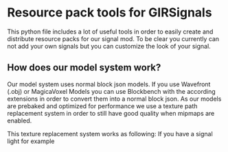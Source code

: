 # Resource pack tools for GIRSignals

This python file includes a lot of useful tools in order to easily create and distribute resource packs for our signal mod. To be clear you currently can not add your own signals but you can customize the look of your signal.

## How does our model system work?

Our model system uses normal block json models. If you use Wavefront (.obj) or MagicaVoxel Models you can use Blockbench with the according extensions in order to convert them into a normal block json. As our models are prebaked and optimized for performance we use a texture path replacement system in order to still have good quality when mipmaps are enabled.

This texture replacement system works as following: If you have a signal light for example
![]()
